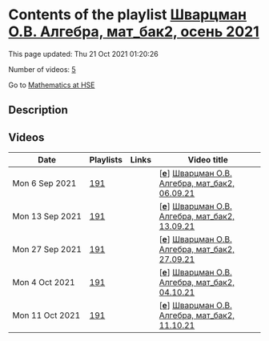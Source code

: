 # Contents of the playlist [Шварцман О.В. Алгебра, мат_бак2, осень 2021](https://www.youtube.com/playlist?list=PLq3E5oubNNoDDt15UeNqoB4A2TQcKShNB)

This page updated: Thu 21 Oct 2021 01:20:26

Number of videos: [5](#videos)

Go to [Mathematics at HSE](../README.md)

## Description



## Videos

|Date|Playlists|Links|Video title|
|---|---|---|---|
| Mon&nbsp;6&nbsp;Sep&nbsp;2021 | [191](../playlists/191 "Шварцман О.В. Алгебра, мат&#95;бак2, осень 2021") |  | [[**e**](https://studio.youtube.com/video/2n1RVa_Rlzg/edit "Edit")] [Шварцман О.В. Алгебра, мат&#95;бак2, 06.09.21](https://www.youtube.com/watch?v=2n1RVa_Rlzg&list=PLq3E5oubNNoDDt15UeNqoB4A2TQcKShNB) |
| Mon&nbsp;13&nbsp;Sep&nbsp;2021 | [191](../playlists/191 "Шварцман О.В. Алгебра, мат&#95;бак2, осень 2021") |  | [[**e**](https://studio.youtube.com/video/wmD2gwmgfrE/edit "Edit")] [Шварцман О.В. Алгебра, мат&#95;бак2, 13.09.21](https://www.youtube.com/watch?v=wmD2gwmgfrE&list=PLq3E5oubNNoDDt15UeNqoB4A2TQcKShNB) |
| Mon&nbsp;27&nbsp;Sep&nbsp;2021 | [191](../playlists/191 "Шварцман О.В. Алгебра, мат&#95;бак2, осень 2021") |  | [[**e**](https://studio.youtube.com/video/47EnH16qWB4/edit "Edit")] [Шварцман О.В. Алгебра, мат&#95;бак2, 27.09.21](https://www.youtube.com/watch?v=47EnH16qWB4&list=PLq3E5oubNNoDDt15UeNqoB4A2TQcKShNB) |
| Mon&nbsp;4&nbsp;Oct&nbsp;2021 | [191](../playlists/191 "Шварцман О.В. Алгебра, мат&#95;бак2, осень 2021") |  | [[**e**](https://studio.youtube.com/video/Gp1V3Wyom44/edit "Edit")] [Шварцман О.В. Алгебра, мат&#95;бак2, 04.10.21](https://www.youtube.com/watch?v=Gp1V3Wyom44&list=PLq3E5oubNNoDDt15UeNqoB4A2TQcKShNB "проблема со звуком после 1 часа 10 мин 24 сек") |
| Mon&nbsp;11&nbsp;Oct&nbsp;2021 | [191](../playlists/191 "Шварцман О.В. Алгебра, мат&#95;бак2, осень 2021") |  | [[**e**](https://studio.youtube.com/video/7Qn7kYT0IDY/edit "Edit")] [Шварцман О.В. Алгебра, мат&#95;бак2, 11.10.21](https://www.youtube.com/watch?v=7Qn7kYT0IDY&list=PLq3E5oubNNoDDt15UeNqoB4A2TQcKShNB) |
